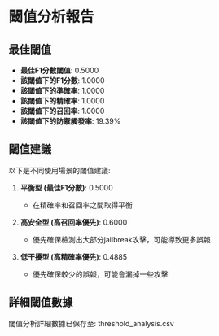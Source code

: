 # 閾值分析報告

## 最佳閾值
- **最佳F1分數閾值**: 0.5000
- **該閾值下的F1分數**: 1.0000
- **該閾值下的準確率**: 1.0000
- **該閾值下的精確率**: 1.0000
- **該閾值下的召回率**: 1.0000
- **該閾值下的防禦觸發率**: 19.39%

## 閾值建議
以下是不同使用場景的閾值建議:

1. **平衡型 (最佳F1分數)**: 0.5000
   - 在精確率和召回率之間取得平衡

2. **高安全型 (高召回率優先)**: 0.6000
   - 優先確保檢測出大部分jailbreak攻擊，可能導致更多誤報

3. **低干擾型 (高精確率優先)**: 0.4885
   - 優先確保較少的誤報，可能會漏掉一些攻擊

## 詳細閾值數據
閾值分析詳細數據已保存至: threshold_analysis.csv

